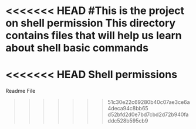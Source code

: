 <<<<<<< HEAD
#This is the project on shell permission
This directory contains files that will help us learn about shell basic commands
=======
<<<<<<< HEAD
Shell permissions
=======
Readme File
>>>>>>> 51c30e22c69280b40c07ae3ce6a4deca94c8bb65
>>>>>>> d52bfd2d0e7bd7cbd2d72b940faddc528b595cb9
